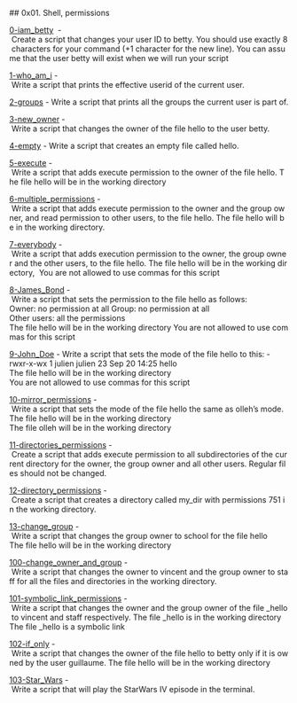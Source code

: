 ## 0x01. Shell, permissions 

[0-iam_betty](./0-iam_betty)  - Create a script that changes your user ID to betty. You should use exactly 8 characters for your command (+1 character for the new line). You can assume that the user betty will exist when we will run your script 
  
[1-who_am_i](./1-who_am_i) - Write a script that prints the effective userid of the current user. 
  
[2-groups](./2-groups) - Write a script that prints all the groups the current user is part of. 
  
[3-new_owner](./3-new_owner) - Write a script that changes the owner of the file hello to the user betty. 
  
[4-empty](./4-empty) - Write a script that creates an empty file called hello. 

[5-execute](./5-execute) - Write a script that adds execute permission to the owner of the file hello. The file hello will be in the working directory 
  
[6-multiple_permissions](./6-multiple_permissions) - Write a script that adds execute permission to the owner and the group owner, and read permission to other users, to the file hello. The file hello will be in the working directory. 
  
[7-everybody](./7-everybody) - Write a script that adds execution permission to the owner, the group owner and the other users, to the file hello. The file hello will be in the working directory,  You are not allowed to use commas for this script 
  
[8-James_Bond](./8-James_Bond) - Write a script that sets the permission to the file hello as follows: 
 Owner: no permission at all 
 Group: no permission at all 
 Other users: all the permissions 
 The file hello will be in the working directory You are not allowed to use commas for this script 
  
[9-John_Doe](./9-John_Doe) - Write a script that sets the mode of the file hello to this: 
 -rwxr-x-wx 1 julien julien 23 Sep 20 14:25 hello 
 The file hello will be in the working directory 
 You are not allowed to use commas for this script 
  
[10-mirror_permissions](./10-mirror_permissions) - Write a script that sets the mode of the file hello the same as olleh’s mode. 
 The file hello will be in the working directory 
 The file olleh will be in the working directory 
  
[11-directories_permissions](./11-directories_permissions) - Create a script that adds execute permission to all subdirectories of the current directory for the owner, the group owner and all other users. Regular files should not be changed. 
  
[12-directory_permissions](./12-directory_permissions) - Create a script that creates a directory called my_dir with permissions 751 in the working directory. 
  
[13-change_group](./13-change_group) - Write a script that changes the group owner to school for the file hello 
 The file hello will be in the working directory 
  
[100-change_owner_and_group](./14-change_owner_and_group) - Write a script that changes the owner to vincent and the group owner to staff for all the files and directories in the working directory. 
  
[101-symbolic_link_permissions](./15-symbolic_link_permissions) - Write a script that changes the owner and the group owner of the file _hello to vincent and staff respectively. 
 The file _hello is in the working directory 
 The file _hello is a symbolic link 
  
[102-if_only](./16-if_only) - Write a script that changes the owner of the file hello to betty only if it is owned by the user guillaume. 
 The file hello will be in the working directory 
  
[103-Star_Wars](./100-Star_Wars) - Write a script that will play the StarWars IV episode in the terminal. 
